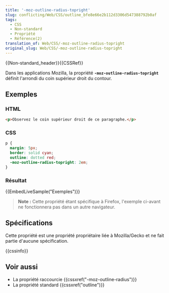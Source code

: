 ```yaml
---
title: '-moz-outline-radius-topright'
slug: conflicting/Web/CSS/outline_bfe8e66e2b112d3306d547388792b0af
tags:
  - CSS
  - Non-standard
  - Propriété
  - Référence(2)
translation_of: Web/CSS/-moz-outline-radius-topright
original_slug: Web/CSS/-moz-outline-radius-topright
---
```


{{Non-standard_header}}{{CSSRef}}

Dans les applications Mozilla, la propriété **`-moz-outline-radius-topright`** définit l'arrondi du coin supérieur droit du contour.

## Exemples

### HTML

```html
<p>Observez le coin supérieur droit de ce paragraphe.</p>
```

### CSS

```css
p {
  margin: 5px;
  border: solid cyan;
  outline: dotted red;
  -moz-outline-radius-topright: 2em;
}
```

### Résultat

{{EmbedLiveSample("Exemples")}}

> **Note :** Cette propriété étant spécifique à Firefox, l'exemple ci-avant ne fonctionnera pas dans un autre navigateur.

## Spécifications

Cette propriété est une propriété propriétaire liée à Mozilla/Gecko et ne fait partie d'aucune spécification.

{{cssinfo}}

## Voir aussi

- La propriété raccourcie {{cssxref("-moz-outline-radius")}}
- La propriété standard {{cssxref("outline")}}
